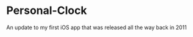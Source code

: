 Personal-Clock
==============

An update to my first iOS app that was released all the way back in 2011
